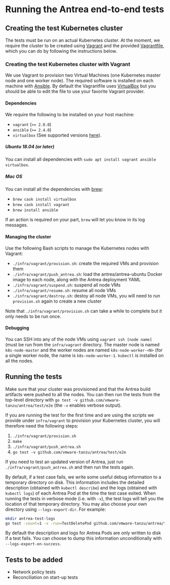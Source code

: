 # Running the Antrea end-to-end tests

## Creating the test Kubernetes cluster

The tests must be run on an actual Kubernetes cluster. At the moment, we require
the cluster to be created using [Vagrant](https://www.vagrantup.com/) and the
provided [Vagrantfile](infra/vagrant/Vagrantfile), which you can do by following
the instructions below.

### Creating the test Kubernetes cluster with Vagrant

We use Vagrant to provision two Virtual Machines (one Kubernetes master node and
one worker node). The required software is installed on each machine with
[Ansible](https://www.ansible.com/). By default the Vagrantfile uses
[VirtualBox](https://www.virtualbox.org/) but you should be able to edit the
file to use your favorite Vagrant provider.

#### Dependencies

We require the following to be installed on your host machine:

 * `vagrant` (`>= 2.0.0`)
 * `ansible` (`>= 2.4.0`)
 * `virtualbox` (See supported versions
   [here](https://www.vagrantup.com/docs/virtualbox/)).

##### Ubuntu 18.04 (or later)

You can install all dependencies with `sudo apt install vagrant ansible
virtualbox`.

##### Mac OS

You can install all the dependencies with [brew](https://brew.sh/):

 * `brew cask install virtualbox`
 * `brew cask install vagrant`
 * `brew install ansible`

If an action is required on your part, `brew` will let you know in its log
messages.

#### Managing the cluster

Use the following Bash scripts to manage the Kubernetes nodes with Vagrant:

 * `./infra/vagrant/provision.sh`: create the required VMs and provision them
 * `./infra/vagrant/push_antrea.sh`: load the antrea/antrea-ubuntu Docker image
   to each node, along with the Antrea deployment YAML
 * `./infra/vagrant/suspend.sh`: suspend all node VMs
 * `./infra/vagrant/resume.sh`: resume all node VMs
 * `./infra/vagrant/destroy.sh`: destoy all node VMs, you will need to run
   `provision.sh` again to create a new cluster

Note that `./infra/vagrant/provision.sh` can take a while to complete but it
only needs to be run once.

#### Debugging

You can SSH into any of the node VMs using `vagrant ssh [node name]` (must be
run from the `infra/vagrant` directory. The master node is named
`k8s-node-master` and the worker nodes are named `k8s-node-worker-<N>` (for a
single worker node, the name is `k8s-node-worker-1`. `kubectl` is installed on
all the nodes.

## Running the tests

Make sure that your cluster was provisioned and that the Antrea build artifacts
were pushed to all the nodes. You can then run the tests from the top-level
directory with `go test -v github.com/vmware-tanzu/antrea/test/e2e` (the `-v` enables verbose output).

If you are running the test for the first time and are using the scripts we
provide under `infra/vagrant` to provision your Kubernetes cluster, you will
therefore need the following steps:

1. `./infra/vagrant/provision.sh`
2. `make`
3. `./infra/vagrant/push_antrea.sh`
4. `go test -v github.com/vmware-tanzu/antrea/test/e2e`

If you need to test an updated version of Antrea, just run
`./infra/vagrant/push_antrea.sh` and then run the tests again.

By default, if a test case fails, we write some useful debug information to a
temporary directory on disk. This information includes the detailed description
(obtained with `kubectl describe`) and the logs (obtained with `kubectl logs`)
of each Antrea Pod at the time the test case exited. When running the tests in
verbose mode (i.e. with `-v`), the test logs will tell you the location of that
temporary directory. You may also choose your own directory using
`--logs-export-dir`. For example:

```bash
mkdir antrea-test-logs
go test -count=1 -v -run=TestDeletePod github.com/vmware-tanzu/antrea/test/e2e --logs-export-dir `pwd`/antrea-test-logs
```

By default the description and logs for Antrea Pods are only written to disk if a
test fails. You can choose to dump this information unconditionally with
`--logs-export-on-success`.

## Tests to be added

 * Network policy tests
 * Reconciliation on start-up tests
